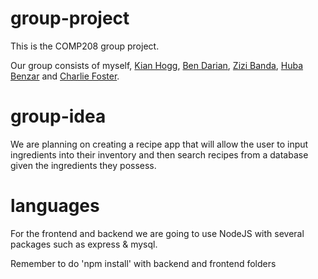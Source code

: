 # group-project
This is the COMP208 group project. 

Our group consists of myself, [Kian Hogg](https://github.com/Kian-Hogg), [Ben Darian](https://github.com/BFDarian), [Zizi Banda](https://github.com/johnZbanda), [Huba Benzar](https://github.com/hubabenzar) and [Charlie Foster](https://github.com/Topfoz).

# group-idea
We are planning on creating a recipe app that will allow the user to input ingredients into their inventory and then search recipes from a database given the ingredients they possess. 

# languages
For the frontend and backend we are going to use NodeJS with several packages such as express & mysql.


Remember to do 'npm install' with backend and frontend folders
